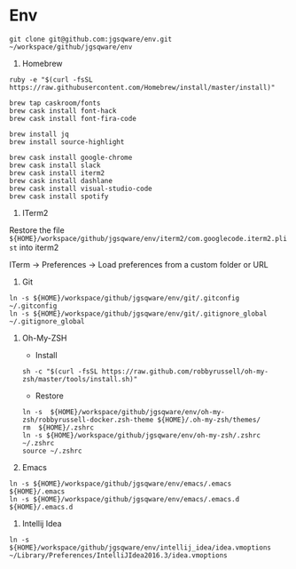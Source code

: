 # Env

```
git clone git@github.com:jgsqware/env.git ~/workspace/github/jgsqware/env

```

1. Homebrew

```
ruby -e "$(curl -fsSL https://raw.githubusercontent.com/Homebrew/install/master/install)"
```

```
brew tap caskroom/fonts 
brew cask install font-hack
brew cask install font-fira-code

brew install jq
brew install source-highlight

brew cask install google-chrome
brew cask install slack
brew cask install iterm2
brew cask install dashlane
brew cask install visual-studio-code
brew cask install spotify

```


1. ITerm2

Restore the file `${HOME}/workspace/github/jgsqware/env/iterm2/com.googlecode.iterm2.plist` into iterm2

ITerm -> Preferences -> Load preferences from a custom folder or URL

1. Git

```
ln -s ${HOME}/workspace/github/jgsqware/env/git/.gitconfig ~/.gitconfig
ln -s ${HOME}/workspace/github/jgsqware/env/git/.gitignore_global ~/.gitignore_global
```

1. Oh-My-ZSH

    - Install

    ```
    sh -c "$(curl -fsSL https://raw.github.com/robbyrussell/oh-my-zsh/master/tools/install.sh)"
    ```

    - Restore
    
    ```
    ln -s  ${HOME}/workspace/github/jgsqware/env/oh-my-zsh/robbyrussell-docker.zsh-theme ${HOME}/.oh-my-zsh/themes/
    rm  ${HOME}/.zshrc
    ln -s ${HOME}/workspace/github/jgsqware/env/oh-my-zsh/.zshrc ~/.zshrc
    source ~/.zshrc
    ```

1. Emacs

```
ln -s ${HOME}/workspace/github/jgsqware/env/emacs/.emacs ${HOME}/.emacs
ln -s ${HOME}/workspace/github/jgsqware/env/emacs/.emacs.d ${HOME}/.emacs.d
```

1. Intellij Idea

```
ln -s ${HOME}/workspace/github/jgsqware/env/intellij_idea/idea.vmoptions ~/Library/Preferences/IntelliJIdea2016.3/idea.vmoptions
```